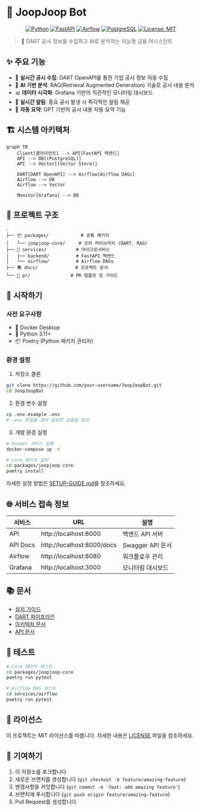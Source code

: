 # 🤖 JoopJoop Bot

<div align="center">

[![Python](https://img.shields.io/badge/Python-3.11-blue.svg)](https://www.python.org/)
[![FastAPI](https://img.shields.io/badge/FastAPI-0.104-green.svg)](https://fastapi.tiangolo.com/)
[![Airflow](https://img.shields.io/badge/Airflow-2.7-red.svg)](https://airflow.apache.org/)
[![PostgreSQL](https://img.shields.io/badge/PostgreSQL-13-blue.svg)](https://www.postgresql.org/)
[![License: MIT](https://img.shields.io/badge/License-MIT-yellow.svg)](https://opensource.org/licenses/MIT)

</div>

> 🚀 DART 공시 정보를 수집하고 AI로 분석하는 지능형 금융 어시스턴트

## ✨ 주요 기능

- 🔄 **실시간 공시 수집**: DART OpenAPI를 통한 기업 공시 정보 자동 수집
- 🤖 **AI 기반 분석**: RAG(Retrieval Augmented Generation) 기술로 공시 내용 분석
- 📊 **데이터 시각화**: Grafana 기반의 직관적인 모니터링 대시보드
- 🔔 **실시간 알림**: 중요 공시 발생 시 즉각적인 알림 제공
- 📝 **자동 요약**: GPT 기반의 공시 내용 자동 요약 기능

## 🏗️ 시스템 아키텍처

```mermaid
graph TB
    Client[클라이언트] --> API[FastAPI 백엔드]
    API --> DB[(PostgreSQL)]
    API --> Vector[(Vector Store)]
    
    DART[DART OpenAPI] --> Airflow[Airflow DAGs]
    Airflow --> DB
    Airflow --> Vector
    
    Monitor[Grafana] --> DB
```

## 📁 프로젝트 구조

```
.
├── 📦 packages/            # 공통 패키지
│   └── joopjoop-core/     # 코어 라이브러리 (DART, RAG)
├── 🚀 services/           # 마이크로서비스
│   ├── backend/          # FastAPI 백엔드
│   └── airflow/          # Airflow DAGs
├── 📚 docs/              # 프로젝트 문서
└── 📝 pr/               # PR 템플릿 및 가이드
```

## 🚀 시작하기

### 사전 요구사항

- 🐳 Docker Desktop
- 🐍 Python 3.11+
- 📦 Poetry (Python 패키지 관리자)

### 환경 설정

1. 저장소 클론
```bash
git clone https://github.com/your-username/JoopJoopBot.git
cd JoopJoopBot
```

2. 환경 변수 설정
```bash
cp .env.example .env
# .env 파일을 열어 필요한 값들을 설정
```

3. 개발 환경 실행
```bash
# Docker 서비스 실행
docker-compose up -d

# Core 패키지 설치
cd packages/joopjoop-core
poetry install
```

자세한 설정 방법은 [SETUP-GUIDE.md](docs/setup/SETUP-GUIDE.md)를 참조하세요.

## 🌐 서비스 접속 정보

| 서비스 | URL | 설명 |
|--------|-----|------|
| API | http://localhost:8000 | 백엔드 API 서버 |
| API Docs | http://localhost:8000/docs | Swagger API 문서 |
| Airflow | http://localhost:8080 | 워크플로우 관리 |
| Grafana | http://localhost:3000 | 모니터링 대시보드 |

## 📚 문서

- [설치 가이드](docs/setup/SETUP-GUIDE.md)
- [DART 파이프라인](docs/data-collection/DART-PIPELINE.md)
- [아키텍처 문서](docs/architecture/)
- [API 문서](http://localhost:8000/docs)

## 🧪 테스트

```bash
# Core 패키지 테스트
cd packages/joopjoop-core
poetry run pytest

# Airflow DAG 테스트
cd services/airflow
poetry run pytest
```

## 📝 라이선스

이 프로젝트는 MIT 라이선스를 따릅니다. 자세한 내용은 [LICENSE](LICENSE) 파일을 참조하세요.

## 🤝 기여하기

1. 이 저장소를 포크합니다
2. 새로운 브랜치를 생성합니다 (`git checkout -b feature/amazing-feature`)
3. 변경사항을 커밋합니다 (`git commit -m 'feat: add amazing feature'`)
4. 브랜치에 푸시합니다 (`git push origin feature/amazing-feature`)
5. Pull Request를 생성합니다 